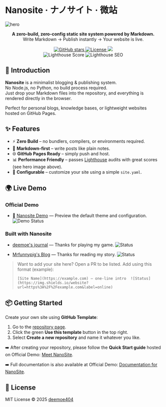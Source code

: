 # Nanosite · ナノサイト · 微站

![hero](assets/hero.jpeg)

<p align="center">
  <b>A zero-build, zero-config static site system powered by Markdown.</b><br/>
  Write Markdown → Publish instantly → Your website is live.
</p>

<p align="center">
  <a href="https://github.com/deemoe404/NanoSite/stargazers">
    <img src="https://img.shields.io/github/stars/deemoe404/NanoSite?style=social" alt="GitHub stars"/>
  </a>
  <a href="https://github.com/deemoe404/NanoSite/blob/main/LICENSE">
    <img src="https://img.shields.io/github/license/deemoe404/NanoSite" alt="License"/>
  </a>
  <a href="https://github.com/deemoe404/NanoSite/deployments/activity_log?environment=github-pages">
    <img src="https://img.shields.io/github/deployments/deemoe404/NanoSite/github-pages?label=Pages%20Deploy">
  </a>
  <br/>
  <img src="https://img.shields.io/badge/Lighthouse-Performance%2096%2B-brightgreen" alt="Lighthouse Score"/>
  <img src="https://img.shields.io/badge/Lighthouse-SEO%20100-blue" alt="Lighthouse SEO"/>
</p>

## 🚀 Introduction

**Nanosite** is a minimalist blogging & publishing system.  
No Node.js, no Python, no build process required.  
Just drop your Markdown files into the repository, and everything is rendered directly in the browser.  

Perfect for personal blogs, knowledge bases, or lightweight websites hosted on GitHub Pages.

## ✨ Features

- ⚡ **Zero Build** – no bundlers, compilers, or environments required.  
- 📝 **Markdown-first** – write posts like plain notes.  
- 🌐 **GitHub Pages Ready** – simply push and host.  
- 📊 **Performance Friendly** – passes [Lighthouse](https://developer.chrome.com/docs/lighthouse/overview/) audits with great scores (see hero image above).  
- 🎨 **Configurable** – customize your site using a simple `site.yaml`.  

## 🌍 Live Demo

### Official Demo
- 🚀 [Nanosite Demo](https://nano.dee.moe) — Preview the default theme and configuration. ![Demo Status](https://img.shields.io/website?url=https%3A%2F%2Fnano.dee.moe&label=online)

### Built with Nanosite
- [deemoe's journal](https://dee.moe) — Thanks for playing my game.  ![Status](https://img.shields.io/website?url=https%3A%2F%2Fdee.moe&label=online)

- [Mrfunnypig's Blog](https://mrfunnypig.github.io/Blog/) — Thanks for reading my story. ![Status](https://img.shields.io/website?url=https://mrfunnypig.github.io/Blog/&label=online)

> Want to add your site here? Open a PR to be listed. Add using this format (example):
> ```
> [Site Name](https://example.com) — one-line intro  ![Status](https://img.shields.io/website?url=https%3A%2F%2Fexample.com&label=online)
> ```

## 📦 Getting Started

Create your own site using **GitHub Template**:

1. Go to the [repository page](https://github.com/deemoe404/NanoSite).  
2. Click the green **Use this template** button in the top right.  
3. Select **Create a new repository** and name it whatever you like.  

➡️ After creating your repository, please follow the **Quick Start guide** hosted on Official Demo: [Meet NanoSite](https://nano.dee.moe/?id=post%2Fmain%2Fmain_en.md&lang=en).

➡️ Full documentation is also available at Official Demo: [Documentation for NanoSite](https://nano.dee.moe/?id=post%2Fdoc%2Fdoc_en.md&lang=en).

## 📜 License

MIT License © 2025 [deemoe404](https://github.com/deemoe404)  

